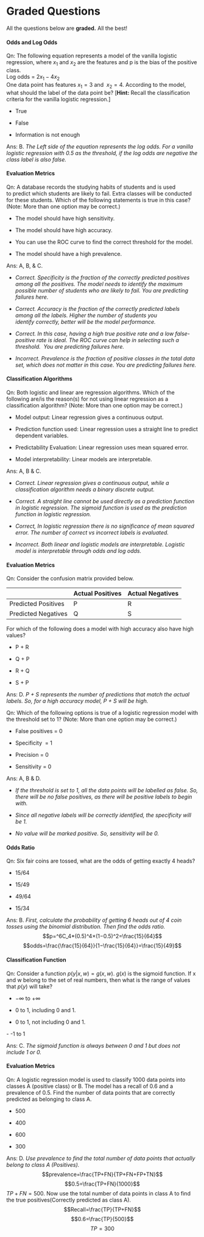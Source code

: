 # Graded Questions

All the questions below are **graded.** All the best! 

#### Odds and Log Odds

Qn: The following equation represents a model of the vanilla logistic regression, where $x_1$ and $x_2$ are the features and p is the bias of the positive class.   
Log odds = $2x_1−4x_2$  
One data point has features $x_1=3$ and  $x_2=4$. According to the model, what should the label of the data point be? \[**Hint:** Recall the classification criteria for the vanilla logistic regression.]

- True

- False

- Information is not enough

Ans: B. *The Left side of the equation represents the log odds. For a vanilla logistic regression with 0.5 as the threshold, if the log odds are negative the class label is also false.*

#### Evaluation Metrics

Qn: A database records the studying habits of students and is used to predict which students are likely to fail. Extra classes will be conducted for these students. Which of the following statements is true in this case? (Note: More than one option may be correct.)

- The model should have high sensitivity.

- The model should have high accuracy.

- You can use the ROC curve to find the correct threshold for the model.

- The model should have a high prevalence.

Ans: A, B, & C.

- *Correct. Specificity is the fraction of the correctly predicted positives among all the positives. The model needs to identify the maximum possible number of students who are likely to fail. You are predicting failures here.*

- *Correct. Accuracy is the fraction of the correctly predicted labels among all the labels. Higher the number of students you identify correctly, better will be the model performance.*

- *Correct. In this case, having a high true positive rate and a low false-positive rate is ideal. The ROC curve can help in selecting such a threshold.  You are predicting failures here.*

- *Incorrect. Prevalence is the fraction of positive classes in the total data set, which does not matter in this case. You are predicting failures here.*

#### Classification Algorithms

Qn: Both logistic and linear are regression algorithms. Which of the following are/is the reason(s) for not using linear regression as a classification algorithm? (Note: More than one option may be correct.)

- Model output: Linear regression gives a continuous output. 

- Prediction function used: Linear regression uses a straight line to predict dependent variables.

- Predictability Evaluation: Linear regression uses mean squared error.

- Model interpretability: Linear models are interpretable.

Ans: A, B & C.

- *Correct. Linear regression gives a continuous output, while a classification algorithm needs a binary discrete output.*

- *Correct. A straight line cannot be used directly as a prediction function in logistic regression. The sigmoid function is used as the prediction function in logistic regression.*

- *Correct, In logistic regression there is no significance of mean squared error. The number of correct vs incorrect labels is evaluated.*

- *Incorrect. Both linear and logistic models are interpretable. Logistic model is interpretable through odds and log odds.*

#### Evaluation Metrics

Qn: Consider the confusion matrix provided below.

|                     | Actual Positives | Actual Negatives |
| ------------------- | ---------------- | ---------------- |
| Predicted Positives | P                | R                |
| Predicted Negatives | Q                | S                |

For which of the following does a model with high accuracy also have high values?

- P + R

- Q + P

- R + Q

- S + P

Ans: D. *P + S represents the number of predictions that match the actual labels. So, for a high accuracy model, P + S will be high.*

Qn: Which of the following options is true of a logistic regression model with the threshold set to 1? (Note: More than one option may be correct.)

- False positives = 0

- Specificity  = 1

- Precision = 0 

- Sensitivity = 0

Ans: A, B & D.

- *If the threshold is set to 1, all the data points will be labelled as false. So, there will be no false positives, as there will be positive labels to begin with.*

- *Since all negative labels will be correctly identified, the specificity will be 1.*

- *No value will be marked positive. So, sensitivity will be 0.*

#### Odds Ratio

Qn: Six fair coins are tossed, what are the odds of getting exactly 4 heads?

- 15/64

- 15/49

- 49/64 

- 15/34

Ans: B. *First, calculate the probability of getting 6 heads out of 4 coin tosses using the binomial distribution. Then find the odds ratio.*
$$p=^6C_4*(0.5)^4×(1−0.5)^2=\frac{15}{64}$$$$odds=\frac{\frac{15}{64}}{1−\frac{15}{64}}=\frac{15}{49}$$
#### Classification Function

Qn: Consider a function $p(y|x,w) = g(x,w)$. $g(x)$ is the sigmoid function. If x and w belong to the set of real numbers, then what is the range of values that $p(y)$ will take?

- $-\infty$ to $+\infty$ 

- 0 to 1, including 0 and 1. 

- 0 to 1, not including 0 and 1. 

- -1 to 1

Ans: C. *The sigmoid function is always between 0 and 1 but does not include 1 or 0.*

#### Evaluation Metrics

Qn: A logistic regression model is used to classify 1000 data points into classes A (positive class) or B. The model has a recall of 0.6 and a prevalence of 0.5. Find the number of data points that are correctly predicted as belonging to class A.

- 500

- 400

- 600

- 300

Ans: D. *Use prevalence to find the total number of data points that actually belong to class A (Positives).*
$$prevalence=\frac{TP+FN}{TP+FN+FP+TN}$$$$0.5=\frac{TP+FN}{1000}$$$TP+FN=500$. Now use the total number of data points in class A to find the true positives(Correctly predicted as class A). 
$$Recall=\frac{TP}{TP+FN}$$$$0.6=\frac{TP}{500}$$$$TP=300$$